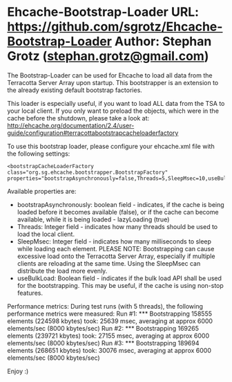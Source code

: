 Ehcache-Bootstrap-Loader
URL: https://github.com/sgrotz/Ehcache-Bootstrap-Loader
Author: Stephan Grotz (stephan.grotz@gmail.com)
========================

The Bootstrap-Loader can be used for Ehcache to load all data from the Terracotta Server Array upon startup. This bootstrapper is an extension to the already existing default bootstrap factories. 

This loader is especially useful, if you want to load ALL data from the TSA to your local client. If you only want to preload the objects, which were in the cache before the shutdown, please take a look at: http://ehcache.org/documentation/2.4/user-guide/configuration#terracottabootstrapcacheloaderfactory


To use this bootstrap loader, please configure your ehcache.xml file with the following settings:
```
<bootstrapCacheLoaderFactory class="org.sg.ehcache.bootstrapper.BootstrapFactory" properties="bootstrapAsynchronously=false,Threads=5,SleepMsec=10,useBulkLoad=true"/>
```

Available properties are:
* bootstrapAsynchronously: boolean field - indicates, if the cache is being loaded before it becomes available (false), or if the cache can become available, while it is being loaded - lazyLoading (true)
* Threads: Integer field - indicates how many threads should be used to load the local client.
* SleepMsec: Integer field - indicates how many milliseconds to sleep while loading each element. PLEASE NOTE: Bootstrapping can cause excessive load onto the Terracotta Server Array, especially if multiple clients are reloading at the same time. Using the SleepMsec can distribute the load more evenly.
* useBulkLoad: Boolean field - indicates if the bulk load API shall be used for the bootstrapping. This may be useful, if the cache is using non-stop features.


Performance metrics: 
During test runs (with 5 threads), the following performance metrics were measured:
Run #1: *** Bootstrapping 158555 elements (224598 kbytes) took: 25639 msec, averaging at approx 6000 elements/sec (8000 kbytes/sec)
Run #2: *** Bootstrapping 169265 elements (239721 kbytes) took: 27155 msec, averaging at approx 6000 elements/sec (8000 kbytes/sec)
Run #3: *** Bootstrapping 189694 elements (268651 kbytes) took: 30076 msec, averaging at approx 6000 elements/sec (8000 kbytes/sec)

Enjoy :)
